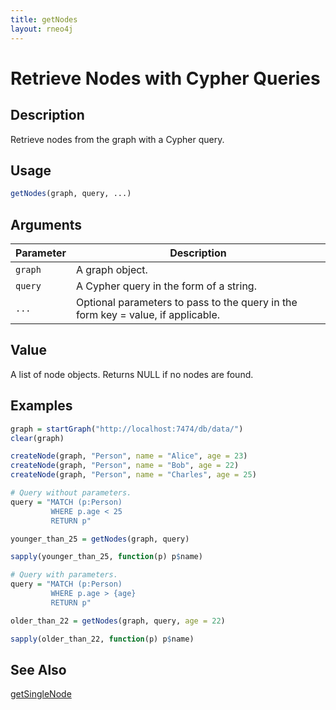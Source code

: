 ```yaml
---
title: getNodes
layout: rneo4j
---
```


# Retrieve Nodes with Cypher Queries

## Description

Retrieve nodes from the graph with a Cypher query.

## Usage

```r
getNodes(graph, query, ...)
```

## Arguments

| Parameter | Description     |
| --------- | --------------- |
| `graph`   | A graph object. |
| `query`   | A Cypher query in the form of a string. |
| `...`     | Optional parameters to pass to the query in the form key = value, if applicable. |

## Value

A list of node objects. Returns NULL if no nodes are found.

## Examples

```r
graph = startGraph("http://localhost:7474/db/data/")
clear(graph)

createNode(graph, "Person", name = "Alice", age = 23)
createNode(graph, "Person", name = "Bob", age = 22)
createNode(graph, "Person", name = "Charles", age = 25)

# Query without parameters.
query = "MATCH (p:Person) 
         WHERE p.age < 25 
         RETURN p"

younger_than_25 = getNodes(graph, query)

sapply(younger_than_25, function(p) p$name)

# Query with parameters.
query = "MATCH (p:Person) 
         WHERE p.age > {age} 
         RETURN p"

older_than_22 = getNodes(graph, query, age = 22)

sapply(older_than_22, function(p) p$name)
```

## See Also

[getSingleNode](get-single-node.html)